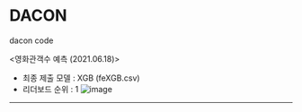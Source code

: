 # DACON
dacon code

<영화관객수 예측 (2021.06.18)>
- 최종 제출 모델 : XGB (feXGB.csv)
- 리더보드 순위 : 1
 ![image](https://user-images.githubusercontent.com/43367868/122560897-2201d680-d07c-11eb-9635-f9bcbf60a4a7.png)
 
 --------------------------------------
